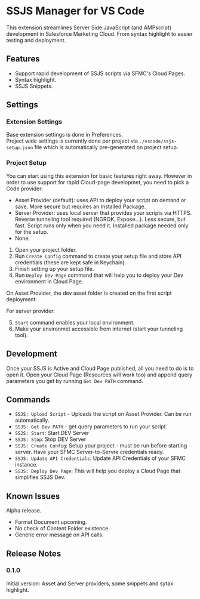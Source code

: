 # SSJS Manager for VS Code

This extension streamlines Server Side JavaScript (and AMPscript) development in Salesforce Marketing Cloud.
From syntax highlight to easier testing  and deployment.

## Features

- Support rapid development of SSJS scripts via SFMC's Cloud Pages.
- Syntax highlight.
- SSJS Snippets.

## Settings

### Extension Settings

Base extension settings is done in Preferences.  
Project wide settings is currently done per project via `./vscode/ssjs-setup.json` file which is automatically pre-generated on project setup.

### Project Setup

You can start using this extension for basic features right away. However in order to use support for rapid Cloud-page developmet, you need to pick a Code provider:

- Asset Provider (default): uses API to deploy your script on demand or save. More secure but requires an Installed Package.
- Server Provider: uses local server that provides your scripts via HTTPS. Reverse tunneling tool required (NGROK, Expose...). Less secure, but fast. Script runs only when you need it. Installed package needed only for the setup.
- None.

1) Open your project folder.
2) Run `Create Config` command to create your setup file and store API credentials (these are kept safe in Keychain)
3) Finish setting up your setup file.
4) Run `Deploy Dev Page` command that will help you to deploy your Dev environment in Cloud Page.

On Asset Provider, the dev asset folder is created on the first script deployment.

For server provider:

5) `Start` command enables your local environment.
6) Make your environmet accessible from internet (start your tunneling tool).

## Development

Once your SSJS is Active and Cloud Page published, all you need to do is to open it. Open your Cloud Page (Resources will work too) and append query parameters you get by running `Get Dev PATH` command.

## Commands

- `SSJS: Upload Script` - Uploads the script on Asset Provider. Can be run automatically.
- `SSJS: Get Dev PATH` - get query parameters to run your script.
- `SSJS: Start`: Start DEV Server
- `SSJS: Stop`: Stop DEV Server
- `SSJS: Create Config`: Setup your project - must be run before starting server. Have your SFMC Server-to-Servre credentials ready.
- `SSJS: Update API Credentials`: Update API Credentials of your SFMC instance.
- `SSJS: Deploy Dev Page`: This will help you deploy a Cloud Page that simplifies SSJS Dev.

## Known Issues

Alpha release.

- Format Document upcoming.
- No check of Content Folder existence.
- Generic error message on API calls.

## Release Notes

### 0.1.0
Initial version: Asset and Server providers, some snippets and sytax highlight.